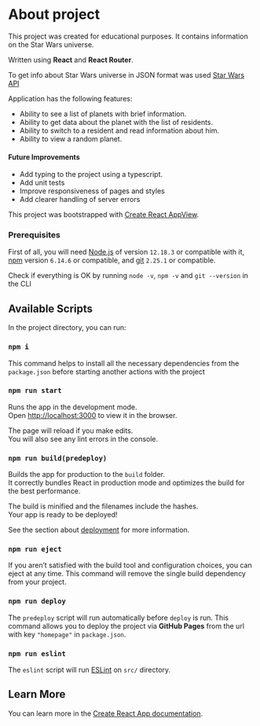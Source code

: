 # About project
This project was created for educational purposes. It contains information on the Star Wars universe. 

Written using **React** and **React Router**.

To get info about Star Wars universe in JSON format was used [Star Wars API](https://swapi.dev/) 

Application has the following features: 
- Ability to see a list of planets with brief information.
- Ability to get data about the planet with the list of residents.
- Ability to switch to a resident and read information about him.
- Ability to view a random planet.

#### Future Improvements

* Add typing to the project using a typescript.
* Add unit tests
* Improve responsiveness of pages and styles
* Add clearer handling of server errors

This project was bootstrapped with [Create React AppView](https://github.com/facebook/create-react-app).

### Prerequisites

First of all, you will need [Node.js](https://nodejs.org) of version `12.18.3` or compatible with it, [npm](https://www.npmjs.com/) version `6.14.6` or compatible, and [git](https://git-scm.com/downloads) `2.25.1` or compatible.

Check if everything is OK by running `node -v`, `npm -v` and `git --version` in the CLI

## Available Scripts

In the project directory, you can run:

### `npm i`
This command helps to install all the necessary dependencies from the `package.json` before starting another actions with the project

### `npm run start`

Runs the app in the development mode.<br />
Open [http://localhost:3000](http://localhost:3000) to view it in the browser.

The page will reload if you make edits.<br />
You will also see any lint errors in the console.

### `npm run build(predeploy)`

Builds the app for production to the `build` folder.<br />
It correctly bundles React in production mode and optimizes the build for the best performance.

The build is minified and the filenames include the hashes.<br />
Your app is ready to be deployed!

See the section about [deployment](https://facebook.github.io/create-react-app/docs/deployment) for more information.

### `npm run eject`

If you aren’t satisfied with the build tool and configuration choices, you can eject at any time. This command will remove the single build dependency from your project.

### `npm run deploy`

The `predeploy` script will run automatically before `deploy` is run.
This command allows you to deploy the project via **GitHub Pages** from the url with key `"homepage"` in `package.json`.

### `npm run eslint`

The `eslint` script will run [ESLint](https://eslint.org/docs/user-guide/getting-started) on `src/` directory.

## Learn More

You can learn more in the [Create React App documentation](https://facebook.github.io/create-react-app/docs/getting-started).
